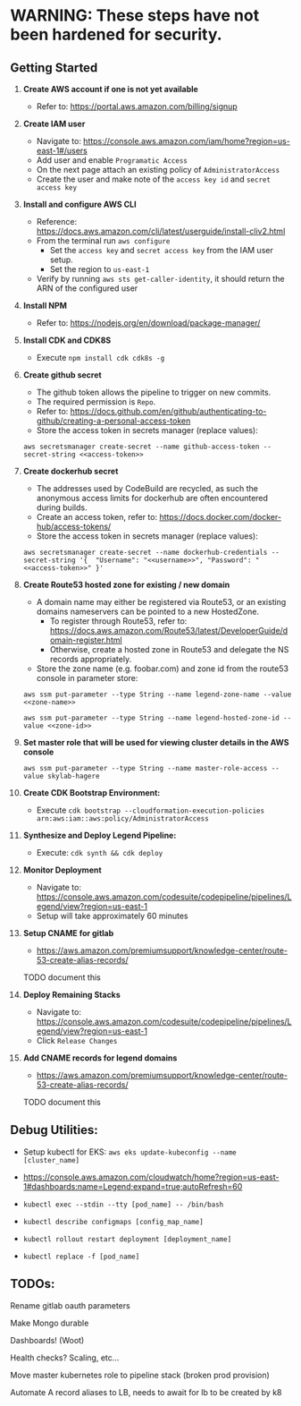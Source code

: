 # WARNING: These steps have not been hardened for security.

## Getting Started

1. **Create AWS account if one is not yet available**
    - Refer to: https://portal.aws.amazon.com/billing/signup
1. **Create IAM user**
    - Navigate to: https://console.aws.amazon.com/iam/home?region=us-east-1#/users
    - Add user and enable `Programatic Access`
    - On the next page attach an existing policy of `AdministratorAccess`
    - Create the user and make note of the `access key id` and `secret access key`
1. **Install and configure AWS CLI**
    - Reference: https://docs.aws.amazon.com/cli/latest/userguide/install-cliv2.html
    - From the terminal run `aws configure`
        - Set the `access key` and `secret access key` from the IAM user setup.  
        - Set the region to `us-east-1`
    - Verify by running `aws sts get-caller-identity`, it should return the ARN of the configured user
1. **Install NPM**
    - Refer to: https://nodejs.org/en/download/package-manager/
1. **Install CDK and CDK8S**
    - Execute `npm install cdk cdk8s -g`
1. **Create github secret**
    - The github token allows the pipeline to trigger on new commits.
    - The required permission is `Repo`.  
    - Refer to: https://docs.github.com/en/github/authenticating-to-github/creating-a-personal-access-token
    - Store the access token in secrets manager (replace values): 
    
    `aws secretsmanager create-secret --name github-access-token --secret-string <<access-token>>`

1. **Create dockerhub secret**
    - The addresses used by CodeBuild are recycled, as such the anonymous access limits for dockerhub are often encountered during builds.
    - Create an access token, refer to: https://docs.docker.com/docker-hub/access-tokens/
    - Store the access token in secrets manager (replace values):

    `aws secretsmanager create-secret --name dockerhub-credentials --secret-string '{  "Username": "<<username>>", "Password": "<<access-token>>" }'`

1. **Create Route53 hosted zone for existing / new domain**
    - A domain name may either be registered via Route53, or an existing domains nameservers can be pointed to a new HostedZone.
        - To register through Route53, refer to: https://docs.aws.amazon.com/Route53/latest/DeveloperGuide/domain-register.html
        - Otherwise, create a hosted zone in Route53 and delegate the NS records appropriately.
    - Store the zone name (e.g. foobar.com) and zone id from the route53 console in parameter store:
    
    `aws ssm put-parameter --type String --name legend-zone-name --value <<zone-name>>`
    
    `aws ssm put-parameter --type String --name legend-hosted-zone-id --value <<zone-id>>`

1. **Set master role that will be used for viewing cluster details in the AWS console**

    `aws ssm put-parameter --type String --name master-role-access --value skylab-hagere`

1. **Create CDK Bootstrap Environment:**

    - Execute `cdk bootstrap --cloudformation-execution-policies arn:aws:iam::aws:policy/AdministratorAccess`

1. **Synthesize and Deploy Legend Pipeline:** 

    - Execute: `cdk synth && cdk deploy`

1. **Monitor Deployment**
    - Navigate to: https://console.aws.amazon.com/codesuite/codepipeline/pipelines/Legend/view?region=us-east-1
    - Setup will take approximately 60 minutes
1. **Setup CNAME for gitlab**
    - https://aws.amazon.com/premiumsupport/knowledge-center/route-53-create-alias-records/
    
    TODO document this

1. **Deploy Remaining Stacks**
    - Navigate to: https://console.aws.amazon.com/codesuite/codepipeline/pipelines/Legend/view?region=us-east-1
    - Click `Release Changes`

1. **Add CNAME records for legend domains**
    - https://aws.amazon.com/premiumsupport/knowledge-center/route-53-create-alias-records/
    
    TODO document this

## Debug Utilities:

- Setup kubectl for EKS: `aws eks update-kubeconfig --name [cluster_name]`

- https://console.aws.amazon.com/cloudwatch/home?region=us-east-1#dashboards:name=Legend;expand=true;autoRefresh=60

- `kubectl exec --stdin --tty [pod_name] -- /bin/bash`

- `kubectl describe configmaps [config_map_name]`

- `kubectl rollout restart deployment [deployment_name]`

- `kubectl replace -f [pod_name]`

## TODOs:

Rename gitlab oauth parameters

Make Mongo durable

Dashboards! (Woot)

Health checks? Scaling, etc...

Move master kubernetes role to pipeline stack (broken prod provision)

Automate A record aliases to LB, needs to await for lb to be created by k8